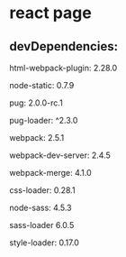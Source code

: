 # react page

<h2>devDependencies:</h2>

<p>html-webpack-plugin: 2.28.0</p>
<p>node-static: 0.7.9</p>
<p>pug: 2.0.0-rc.1</p>
<p>pug-loader: ^2.3.0</p>
<p>webpack: 2.5.1</p>
<p>webpack-dev-server: 2.4.5</p>
<p>webpack-merge: 4.1.0</p>
<p>css-loader: 0.28.1</p>
<p>node-sass: 4.5.3</p>
<p>sass-loader 6.0.5</p>
<p>style-loader: 0.17.0</p>